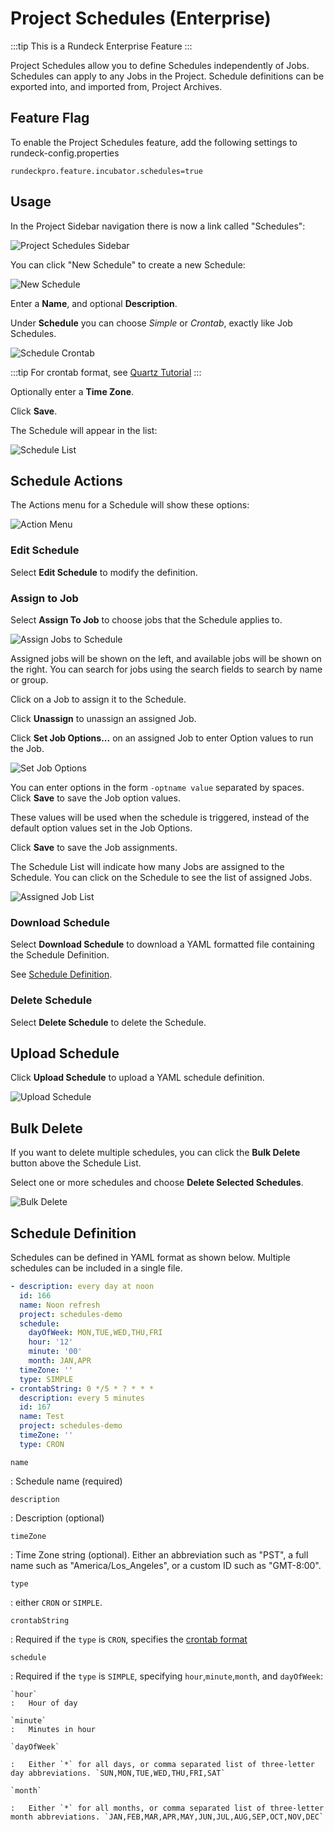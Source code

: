 # Project Schedules (Enterprise)

:::tip
This is a Rundeck Enterprise Feature
:::

Project Schedules allow you to define Schedules independently of Jobs.  Schedules can apply to any Jobs in the Project. Schedule definitions can be exported into, and imported from, Project Archives.

## Feature Flag

To enable the Project Schedules feature, add the following settings to rundeck-config.properties

```properties
rundeckpro.feature.incubator.schedules=true
```

## Usage

In the Project Sidebar navigation there is now a link called "Schedules":


![Project Schedules Sidebar](~@assets/img/project-schedules-sidebar.png)

You can click "New Schedule" to create a new Schedule:

![New Schedule](~@assets/img/project-schedules-create-form.png)

Enter a **Name**, and optional **Description**.

Under **Schedule** you can choose *Simple* or *Crontab*, exactly like Job Schedules.

![Schedule Crontab](~@assets/img/project-schedules-create-crontab.png)

:::tip
For crontab format, see [Quartz Tutorial][crontab]
:::

Optionally enter a **Time Zone**.

Click **Save**.

The Schedule will appear in the list:


![Schedule List](~@assets/img/project-schedules-list.png)

## Schedule Actions

The Actions menu for a Schedule will show these options:

![Action Menu](~@assets/img/project-schedules-action-menu.png)

### Edit Schedule

Select **Edit Schedule** to modify the definition.

### Assign to Job

Select **Assign To Job** to choose jobs that the Schedule applies to.

![Assign Jobs to Schedule](~@assets/img/project-schedules-assign-jobs.png)

Assigned jobs will be shown on the left, and available jobs will be shown on the right.  You can search for jobs using the search fields to search by name or group.

Click on a Job to assign it to the Schedule.  

Click **Unassign** to unassign an assigned Job.

Click **Set Job Options...** on an assigned Job to enter Option values to run the Job.

![Set Job Options](~@assets/img/project-schedules-set-job-options.png)

You can enter options in the form `-optname value` separated by spaces. Click **Save** to save the Job option values.

These values will be used when the schedule is triggered, instead of the default option values set in the Job Options.

Click **Save** to save the Job assignments.

The Schedule List will indicate how many Jobs are assigned to the Schedule.  You can click on the Schedule to see the list of assigned Jobs.

![Assigned Job List](~@assets/img/project-schedules-assigned-job-list.png)

### Download Schedule

Select **Download Schedule** to download a YAML formatted file containing the Schedule Definition.

See [Schedule Definition](#schedule-definition).

### Delete Schedule

Select **Delete Schedule** to delete the Schedule.

## Upload Schedule

Click **Upload Schedule** to upload a YAML schedule definition.

![Upload Schedule](~@assets/img/project-schedules-upload-schedule.png)

## Bulk Delete

If you want to delete multiple schedules, you can click the **Bulk Delete** button above the Schedule List.

Select one or more schedules and choose **Delete Selected Schedules**.

![Bulk Delete](~@assets/img/project-schedules-bulk-delete.png)

## Schedule Definition

Schedules can be defined in YAML format as shown below. Multiple schedules can be included in a single file.


```yaml
- description: every day at noon
  id: 166
  name: Noon refresh
  project: schedules-demo
  schedule:
    dayOfWeek: MON,TUE,WED,THU,FRI
    hour: '12'
    minute: '00'
    month: JAN,APR
  timeZone: ''
  type: SIMPLE
- crontabString: 0 */5 * ? * * *
  description: every 5 minutes
  id: 167
  name: Test
  project: schedules-demo
  timeZone: ''
  type: CRON
```

`name`

:   Schedule name (required)

`description`

:   Description (optional)

`timeZone`

:   Time Zone string (optional). Either an abbreviation such as "PST", a full name such as "America/Los_Angeles", or a custom ID such as "GMT-8:00".

`type`

:   either `CRON` or `SIMPLE`.


`crontabString`

:   Required if the `type` is `CRON`, specifies the [crontab format][crontab]
	

`schedule`

:   Required if the `type` is `SIMPLE`, specifying `hour`,`minute`,`month`, and `dayOfWeek`:
	
	`hour`
	:   Hour of day

	`minute`
	:   Minutes in hour

	`dayOfWeek`

	:   Either `*` for all days, or comma separated list of three-letter day abbreviations. `SUN,MON,TUE,WED,THU,FRI,SAT`

	`month`

	:   Either `*` for all months, or comma separated list of three-letter month abbreviations. `JAN,FEB,MAR,APR,MAY,JUN,JUL,AUG,SEP,OCT,NOV,DEC` 


[crontab]: http://www.quartz-scheduler.org/documentation/quartz-2.2.2/tutorials/tutorial-lesson-06.html